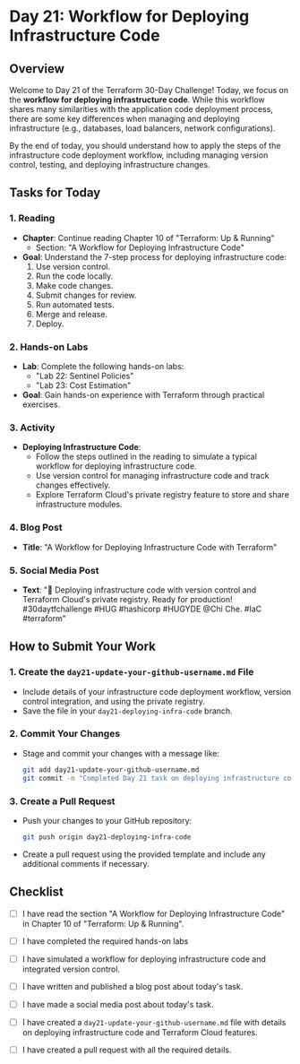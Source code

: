 # Day 21: Workflow for Deploying Infrastructure Code

## Overview

Welcome to Day 21 of the Terraform 30-Day Challenge! Today, we focus on the **workflow for deploying infrastructure code**. While this workflow shares many similarities with the application code deployment process, there are some key differences when managing and deploying infrastructure (e.g., databases, load balancers, network configurations). 

By the end of today, you should understand how to apply the steps of the infrastructure code deployment workflow, including managing version control, testing, and deploying infrastructure changes.

## Tasks for Today

### 1. **Reading**
   - **Chapter**: Continue reading Chapter 10 of "Terraform: Up & Running"
     - Section: "A Workflow for Deploying Infrastructure Code"
   - **Goal**: Understand the 7-step process for deploying infrastructure code:
     1. Use version control.
     2. Run the code locally.
     3. Make code changes.
     4. Submit changes for review.
     5. Run automated tests.
     6. Merge and release.
     7. Deploy.

### 2. **Hands-on Labs**
   - **Lab**: Complete the following hands-on labs:
     - "Lab 22: Sentinel Policies"
     - "Lab 23: Cost Estimation"
   - **Goal**: Gain hands-on experience with Terraform through practical exercises.
### 3. **Activity**
   - **Deploying Infrastructure Code**:
     - Follow the steps outlined in the reading to simulate a typical workflow for deploying infrastructure code.
     - Use version control for managing infrastructure code and track changes effectively.
     - Explore Terraform Cloud's private registry feature to store and share infrastructure modules.

### 4. **Blog Post**
   - **Title**: "A Workflow for Deploying Infrastructure Code with Terraform"

### 5. **Social Media Post**
   - **Text**: "🔧 Deploying infrastructure code with version control and Terraform Cloud's private registry. Ready for production! #30daytfchallenge #HUG #hashicorp #HUGYDE @Chi Che. #IaC #terraform"

## How to Submit Your Work

### 1. **Create the `day21-update-your-github-username.md` File**
   - Include details of your infrastructure code deployment workflow, version control integration, and using the private registry.
   - Save the file in your `day21-deploying-infra-code` branch.

### 2. **Commit Your Changes**
   - Stage and commit your changes with a message like:
     ```bash
     git add day21-update-your-github-username.md
     git commit -m "Completed Day 21 task on deploying infrastructure code with Terraform"
     ```

### 3. **Create a Pull Request**
   - Push your changes to your GitHub repository:
     ```bash
     git push origin day21-deploying-infra-code
     ```
   - Create a pull request using the provided template and include any additional comments if necessary.

## Checklist

- [ ] I have read the section "A Workflow for Deploying Infrastructure Code" in Chapter 10 of "Terraform: Up & Running".
- [ ] I have completed the required hands-on labs
- [ ] I have simulated a workflow for deploying infrastructure code and integrated version control.
- [ ] I have written and published a blog post about today's task.
- [ ] I have made a social media post about today's task.
- [ ] I have created a `day21-update-your-github-username.md` file with details on deploying infrastructure code and Terraform Cloud features.
- [ ] I have created a pull request with all the required details.




